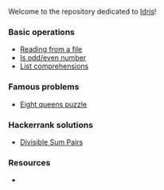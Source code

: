
Welcome to the repository dedicated to [Idris](https://www.idris-lang.org/)!

### Basic operations

* [Reading from a file](docs/basic#reading-from-a-file)
* [Is odd/even number](docs/basic.md#is-oddeven-number)
* [List comprehensions](/docs)


### Famous problems

* [Eight queens puzzle](#)

### Hackerrank solutions

* [Divisible Sum Pairs](https://www.hackerrank.com/challenges/divisible-sum-pairs/problem)

### Resources

* []()

